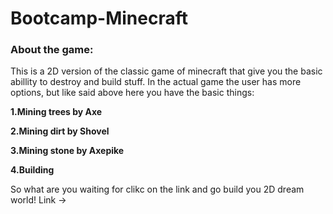 # Bootcamp-Minecraft


### About the game:
This is a 2D version of the classic game of minecraft that give you the basic abillity to destroy and build  stuff.
In the actual game the user has more options, but like said above here you have the basic things:

**1.Mining trees by Axe**

**2.Mining dirt by Shovel**

**3.Mining stone by Axepike**

**4.Building**

So what are you waiting for clikc on the link and go build you 2D dream world!
Link -> 
